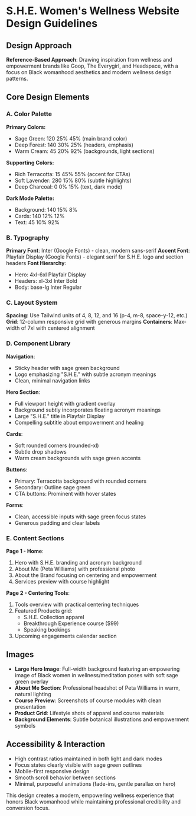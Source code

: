 # S.H.E. Women's Wellness Website Design Guidelines

## Design Approach
**Reference-Based Approach**: Drawing inspiration from wellness and empowerment brands like Goop, The Everygirl, and Headspace, with a focus on Black womanhood aesthetics and modern wellness design patterns.

## Core Design Elements

### A. Color Palette
**Primary Colors:**
- Sage Green: 120 25% 45% (main brand color)
- Deep Forest: 140 30% 25% (headers, emphasis)
- Warm Cream: 45 20% 92% (backgrounds, light sections)

**Supporting Colors:**
- Rich Terracotta: 15 45% 55% (accent for CTAs)
- Soft Lavender: 280 15% 80% (subtle highlights)
- Deep Charcoal: 0 0% 15% (text, dark mode)

**Dark Mode Palette:**
- Background: 140 15% 8%
- Cards: 140 12% 12%
- Text: 45 10% 92%

### B. Typography
**Primary Font**: Inter (Google Fonts) - clean, modern sans-serif
**Accent Font**: Playfair Display (Google Fonts) - elegant serif for S.H.E. logo and section headers
**Font Hierarchy**: 
- Hero: 4xl-6xl Playfair Display
- Headers: xl-3xl Inter Bold
- Body: base-lg Inter Regular

### C. Layout System
**Spacing**: Use Tailwind units of 4, 8, 12, and 16 (p-4, m-8, space-y-12, etc.)
**Grid**: 12-column responsive grid with generous margins
**Containers**: Max-width of 7xl with centered alignment

### D. Component Library

**Navigation**: 
- Sticky header with sage green background
- Logo emphasizing "S.H.E." with subtle acronym meanings
- Clean, minimal navigation links

**Hero Section**:
- Full viewport height with gradient overlay
- Background subtly incorporates floating acronym meanings
- Large "S.H.E." title in Playfair Display
- Compelling subtitle about empowerment and healing

**Cards**:
- Soft rounded corners (rounded-xl)
- Subtle drop shadows
- Warm cream backgrounds with sage green accents

**Buttons**:
- Primary: Terracotta background with rounded corners
- Secondary: Outline sage green
- CTA buttons: Prominent with hover states

**Forms**:
- Clean, accessible inputs with sage green focus states
- Generous padding and clear labels

### E. Content Sections

**Page 1 - Home**:
1. Hero with S.H.E. branding and acronym background
2. About Me (Peta Williams) with professional photo
3. About the Brand focusing on centering and empowerment
4. Services preview with course highlight

**Page 2 - Centering Tools**:
1. Tools overview with practical centering techniques
2. Featured Products grid:
   - S.H.E. Collection apparel
   - Breakthrough Experience course ($99)
   - Speaking bookings
3. Upcoming engagements calendar section

## Images
- **Large Hero Image**: Full-width background featuring an empowering image of Black women in wellness/meditation poses with soft sage green overlay
- **About Me Section**: Professional headshot of Peta Williams in warm, natural lighting
- **Course Preview**: Screenshots of course modules with clean presentation
- **Product Grid**: Lifestyle shots of apparel and course materials
- **Background Elements**: Subtle botanical illustrations and empowerment symbols

## Accessibility & Interaction
- High contrast ratios maintained in both light and dark modes
- Focus states clearly visible with sage green outlines
- Mobile-first responsive design
- Smooth scroll behavior between sections
- Minimal, purposeful animations (fade-ins, gentle parallax on hero)

This design creates a modern, empowering wellness experience that honors Black womanhood while maintaining professional credibility and conversion focus.